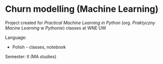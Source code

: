 # Churn modelling (Machine Learning)
Project created for *Practical Machine Learning in Python* (org. *Praktyczny Macine Learning w Pythonie*) classes at WNE UW

Language:
 * Polish - classes, notebook

Semester: II (MA studies)
